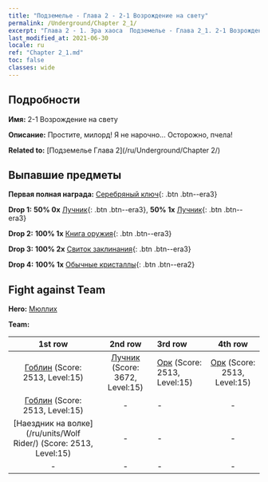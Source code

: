 ```yaml
---
title: "Подземелье - Глава 2 - 2-1 Возрождение на свету"
permalink: /Underground/Chapter 2_1/
excerpt: "Глава 2 - 1. Эра хаоса  Подземелье - Глава 2_1. 2-1 Возрождение на свету"
last_modified_at: 2021-06-30
locale: ru
ref: "Chapter 2_1.md"
toc: false
classes: wide
---
```


## Подробности

 **Имя:** 2-1 Возрождение на свету

 **Описание:** Простите, милорд! Я не нарочно... Осторожно, пчела!

 **Related to:** [Подземелье Глава 2](/ru/Underground/Chapter 2/)

## Выпавшие предметы

 **Первая полная награда:** [Серебряный ключ](/ItemsRU/con_693/){: .btn .btn--era3}

 **Drop 1:** **50% 0x** [Лучник](/ItemsRU/unt_191/){: .btn .btn--era3}, **50% 1x** [Лучник](/ItemsRU/unt_191/){: .btn .btn--era3}

 **Drop 2:** **100% 1x** [Книга оружия](/ItemsRU/mat_18/){: .btn .btn--era3}

 **Drop 3:** **100% 2x** [Свиток заклинания](/ItemsRU/con_694/){: .btn .btn--era3}

 **Drop 4:** **100% 1x** [Обычные кристаллы](/ItemsRU/mat_11/){: .btn .btn--era2}


## Fight against Team
 **Hero:** [Мюллих](/ru/heroes/Mullich/)

 **Team:**


  | 1st row | 2nd row | 3rd row | 4th row |
  |:----:|:----:|:----|:----:|
  | [Гоблин](/ru/units/Goblin/) (Score: 2513, Level:15)  | [Лучник](/ru/units/Marksman/) (Score: 3672, Level:15)  | [Орк](/ru/units/Orc/) (Score: 2513, Level:15)  | [Орк](/ru/units/Orc/) (Score: 2513, Level:15)  |
  | [Гоблин](/ru/units/Goblin/) (Score: 2513, Level:15)  | - | - | - |
  | [Наездник на волке](/ru/units/Wolf Rider/) (Score: 2513, Level:15)  | - | - | - |
  | - | - | - | - |


